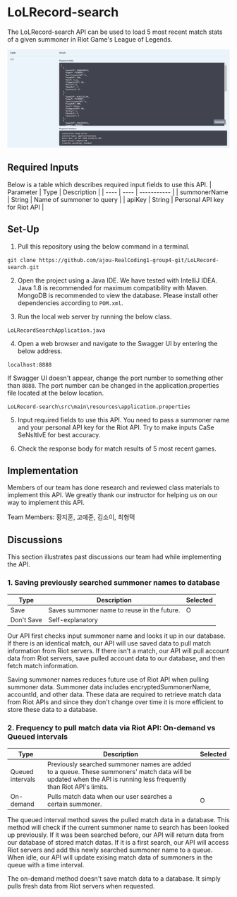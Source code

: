 # LoLRecord-search
The LoLRecord-search API can be used to load 5 most recent match stats of a given summoner in Riot Game's League of Legends.

![Example Result Image](/result-img2.png)


## Required Inputs

Below is a table which describes required input fields to use this API.
| Parameter | Type | Description |
| ---- | ---- | ----------- |
| summonerName | String | Name of summoner to query |
| apiKey | String | Personal API key for Riot API |


## Set-Up

1. Pull this repository using the below command in a terminal.
```
git clone https://github.com/ajou-RealCoding1-group4-git/LoLRecord-search.git
```

2. Open the project using a Java IDE. We have tested with IntelliJ IDEA. Java 1.8 is recommended for maximum compatibility with Maven. MongoDB is recommended to view the database. Please install other dependencies according to ``POM.xml``.

3. Run the local web server by running the below class.
```
LoLRecordSearchApplication.java
```

4. Open a web browser and navigate to the Swagger UI by entering the below address.
```
localhost:8888
```
If Swagger UI doesn't appear, change the port number to something other than `8888`. The port number can be changed in the application.properties file located at the below location.
```
LoLRecord-search\src\main\resources\application.properties
```

5. Input required fields to use this API.
You need to pass a summoner name and your personal API key for the Riot API.
Try to make inputs CaSe SeNsItIvE for best accuracy.

6. Check the response body for match results of 5 most recent games.


## Implementation

Members of our team has done research and reviewed class materials to implement this API. We greatly thank our instructor for helping us on our way to implement this API.

Team Members: 황지훈, 고예준, 김소이, 최형택


## Discussions

This section illustrates past discussions our team had while implementing the API.

### 1. Saving previously searched summoner names to database
| Type | Description | Selected |
| - | - | - |
| Save | Saves summoner name to reuse in the future. | O |
| Don't Save | Self-explanatory |  |

Our API first checks input summoner name and looks it up in our database. If there is an identical match, our API will use saved data to pull match information from Riot servers. If there isn't a match, our API will pull account data from Riot servers, save pulled account data to our database, and then fetch match information.

Saving summoner names reduces future use of Riot API when pulling summoner data. Summoner data includes encryptedSummonerName, accountId, and other data. These data are required to retrieve match data from Riot APIs and since they don't change over time it is more efficient to store these data to a database. 

### 2. Frequency to pull match data via Riot API: On-demand vs Queued intervals

| Type | Description | Selected |
| ---- | ----------- | -------- |
| Queued intervals | Previously searched summoner names are added to a queue. These summoners' match data will be updated when the API is running less frequently than Riot API's limits. |   |
| On-demand | Pulls match data when our user searches a certain summoner. | O |


The queued interval method saves the pulled match data in a database. This method will check if the current summoner name to search has been looked up previously. If it was been searched before, our API will return data from our database of stored match datas. If it is a first search, our API will access Riot servers and add this newly searched summoner name to a queue. When idle, our API will update exising match data of summoners in the queue with a time interval.

The on-demand method doesn't save match data to a database. It simply pulls fresh data from Riot servers when requested.
